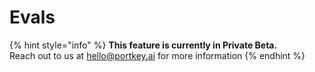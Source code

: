 # Evals

{% hint style="info" %}
**This feature is currently in Private Beta.** \
Reach out to us at hello@portkey.ai for more information
{% endhint %}

